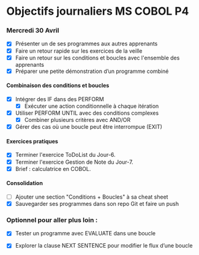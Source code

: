 # Objectifs journaliers MS COBOL P4

### Mercredi 30 Avril


- [x] Présenter un de ses programmes aux autres apprenants
- [x] Faire un retour rapide sur les exercices de la veille
- [x] Faire un retour sur les conditions et boucles avec l'ensemble des apprenants
- [x] Préparer une petite démonstration d’un programme combiné

#### Combinaison des conditions et boucles

- [x] Intégrer des IF dans des PERFORM
  - [x] Exécuter une action conditionnelle à chaque itération
- [x] Utiliser PERFORM UNTIL avec des conditions complexes
  - [x] Combiner plusieurs critères avec AND/OR
- [x] Gérer des cas où une boucle peut être interrompue (EXIT)

#### Exercices pratiques

- [x] Terminer l'exercice ToDoList du Jour-6.
- [x] Terminer l'exercice Gestion de Note du Jour-7.
- [x] Brief : calculatrice en COBOL.

#### Consolidation

- [ ] Ajouter une section "Conditions + Boucles" à sa cheat sheet
- [x] Sauvegarder ses programmes dans son repo Git et faire un push

### Optionnel pour aller plus loin :

- [x] Tester un programme avec EVALUATE dans une boucle
- [x] Explorer la clause NEXT SENTENCE pour modifier le flux d’une boucle

